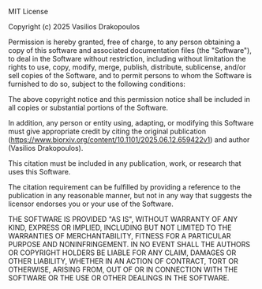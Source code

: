 MIT License

Copyright (c) 2025 Vasilios Drakopoulos

Permission is hereby granted, free of charge, to any person obtaining a copy
of this software and associated documentation files (the "Software"), to deal
in the Software without restriction, including without limitation the rights
to use, copy, modify, merge, publish, distribute, sublicense, and/or sell
copies of the Software, and to permit persons to whom the Software is
furnished to do so, subject to the following conditions:

The above copyright notice and this permission notice shall be included in all
copies or substantial portions of the Software.

In addition, any person or entity using, adapting, or modifying this Software
must give appropriate credit by citing the original publication (https://www.biorxiv.org/content/10.1101/2025.06.12.659422v1) and author (Vasilios Drakopoulos).

This citation must be included in any publication, work, or research that uses this Software.

The citation requirement can be fulfilled by providing a reference to the publication in any reasonable manner, 
but not in any way that suggests the licensor endorses you or your use of the Software.

THE SOFTWARE IS PROVIDED "AS IS", WITHOUT WARRANTY OF ANY KIND, EXPRESS OR
IMPLIED, INCLUDING BUT NOT LIMITED TO THE WARRANTIES OF MERCHANTABILITY,
FITNESS FOR A PARTICULAR PURPOSE AND NONINFRINGEMENT. IN NO EVENT SHALL THE
AUTHORS OR COPYRIGHT HOLDERS BE LIABLE FOR ANY CLAIM, DAMAGES OR OTHER
LIABILITY, WHETHER IN AN ACTION OF CONTRACT, TORT OR OTHERWISE, ARISING FROM,
OUT OF OR IN CONNECTION WITH THE SOFTWARE OR THE USE OR OTHER DEALINGS IN THE
SOFTWARE.
